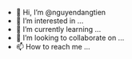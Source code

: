 - 👋 Hi, I’m @nguyendangtien
- 👀 I’m interested in ...
- 🌱 I’m currently learning ...
- 💞️ I’m looking to collaborate on ...
- 📫 How to reach me ...

<!---
nguyendangtien/nguyendangtien is a ✨ special ✨ repository because its `README.md` (this file) appears on your GitHub profile.
You can click the Preview link to take a look at your changes.
--->
